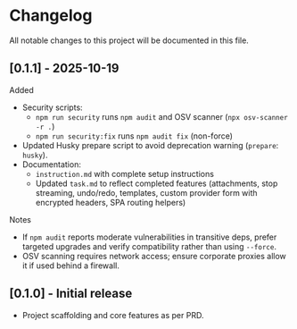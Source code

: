 # Changelog

All notable changes to this project will be documented in this file.

## [0.1.1] - 2025-10-19

Added
- Security scripts:
  - `npm run security` runs `npm audit` and OSV scanner (`npx osv-scanner -r .`)
  - `npm run security:fix` runs `npm audit fix` (non-force)
- Updated Husky prepare script to avoid deprecation warning (`prepare`: `husky`).
- Documentation:
  - `instruction.md` with complete setup instructions
  - Updated `task.md` to reflect completed features (attachments, stop streaming, undo/redo, templates, custom provider form with encrypted headers, SPA routing helpers)

Notes
- If `npm audit` reports moderate vulnerabilities in transitive deps, prefer targeted upgrades and verify compatibility rather than using `--force`.
- OSV scanning requires network access; ensure corporate proxies allow it if used behind a firewall.

## [0.1.0] - Initial release

- Project scaffolding and core features as per PRD.